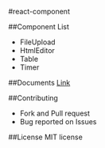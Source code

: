#react-component

##Component List

  - FileUpload
  - HtmlEditor
  - Table
  - Timer

##Documents
[Link](https://github.com/tingwei628/react-component/wiki)

##Contributing
- Fork and Pull request
- Bug reported on Issues

##License
MIT license

